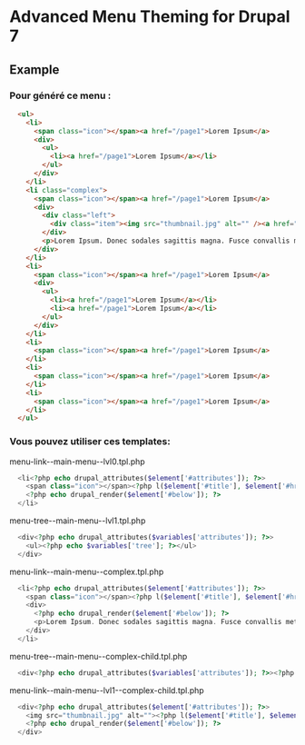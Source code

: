 # Advanced Menu Theming for Drupal 7

## Example

### Pour généré ce menu :

```html
  <ul>
    <li>
      <span class="icon"></span><a href="/page1">Lorem Ipsum</a>
      <div>
        <ul>
          <li><a href="/page1">Lorem Ipsum</a></li>
        </ul>
      </div>
    </li>
    <li class="complex">
      <span class="icon"></span><a href="/page1">Lorem Ipsum</a>
      <div>
        <div class="left">
          <div class="item"><img src="thumbnail.jpg" alt="" /><a href="/page1">Lorem Ipsum</a></div>
        </div>
        <p>Lorem Ipsum. Donec sodales sagittis magna. Fusce convallis metus id felis luctus adipiscing.</p>
      </div>
    </li>
    <li>
      <span class="icon"></span><a href="/page1">Lorem Ipsum</a>
      <div>
        <ul>
          <li><a href="/page1">Lorem Ipsum</a></li>
          <li><a href="/page1">Lorem Ipsum</a></li>
        </ul>
      </div>
    </li>
    <li>
      <span class="icon"></span><a href="/page1">Lorem Ipsum</a>
    </li>
    <li>
      <span class="icon"></span><a href="/page1">Lorem Ipsum</a>
    </li>
    <li>
      <span class="icon"></span><a href="/page1">Lorem Ipsum</a>
    </li>
  </ul>
```

### Vous pouvez utiliser ces templates:

menu-link--main-menu--lvl0.tpl.php

```php
  <li<?php echo drupal_attributes($element['#attributes']); ?>>
    <span class="icon"></span><?php l($element['#title'], $element['#href'], $element['#localized_options']); ?>
    <?php echo drupal_render($element['#below']); ?>
  </li>
```

menu-tree--main-menu--lvl1.tpl.php

```php
  <div<?php echo drupal_attributes($variables['attributes']); ?>>
    <ul><?php echo $variables['tree']; ?></ul>
  </div>
```

menu-link--main-menu--complex.tpl.php

```php
  <li<?php echo drupal_attributes($element['#attributes']); ?>>
    <span class="icon"></span><?php l($element['#title'], $element['#href'], $element['#localized_options']); ?>
    <div>
      <?php echo drupal_render($element['#below']); ?>
      <p>Lorem Ipsum. Donec sodales sagittis magna. Fusce convallis metus id felis luctus adipiscing.</p>
    </div>
  </li>
```

menu-tree--main-menu--complex-child.tpl.php

```php
  <div<?php echo drupal_attributes($variables['attributes']); ?>><?php echo $variables['tree']; ?></div>
```

menu-link--main-menu--lvl1--complex-child.tpl.php

```php
  <div<?php echo drupal_attributes($element['#attributes']); ?>>
    <img src="thumbnail.jpg" alt=""><?php l($element['#title'], $element['#href'], $element['#localized_options']); ?>
    <?php echo drupal_render($element['#below']); ?>
  </div>
```